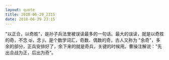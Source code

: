 ```yaml
---
layout: quote
title: 2018-06-29_2315
date: 2018-06-29 23:15
---
```


"以正合，以奇胜"，是孙子兵法里被误读最多的一句话。最大的误读，就是以奇胜的奇，不念 qi，念 ji，是个数学词汇，奇数、偶数的奇，古人又称为 "余奇"，多余的部分，正兵安排好了，余下来的就是奇兵，关键的时候用。曹操注解说："先出合战为正，后出为奇"。